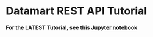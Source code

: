 # Datamart REST API Tutorial

**For the LATEST Tutorial, see this [Jupyter notebook](https://github.com/usc-isi-i2/datamart-api/blob/master/Datamart%20Data%20API%20Demo.ipynb)**

